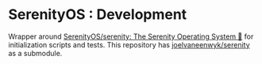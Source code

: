 # SerenityOS : Development

Wrapper around [SerenityOS/serenity: The Serenity Operating System 🐞](https://github.com/SerenityOS/serenity) for initialization scripts and tests. This repository has [joelvaneenwyk/serenity](https://github.com/joelvaneenwyk/serenity) as a submodule.
